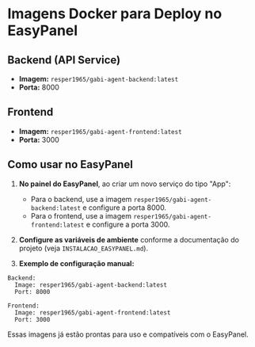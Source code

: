 # Imagens Docker para Deploy no EasyPanel

## Backend (API Service)
- **Imagem:** `resper1965/gabi-agent-backend:latest`
- **Porta:** 8000

## Frontend
- **Imagem:** `resper1965/gabi-agent-frontend:latest`
- **Porta:** 3000

## Como usar no EasyPanel

1. **No painel do EasyPanel**, ao criar um novo serviço do tipo "App":
   - Para o backend, use a imagem `resper1965/gabi-agent-backend:latest` e configure a porta 8000.
   - Para o frontend, use a imagem `resper1965/gabi-agent-frontend:latest` e configure a porta 3000.

2. **Configure as variáveis de ambiente** conforme a documentação do projeto (veja `INSTALACAO_EASYPANEL.md`).

3. **Exemplo de configuração manual:**

```
Backend:
  Image: resper1965/gabi-agent-backend:latest
  Port: 8000

Frontend:
  Image: resper1965/gabi-agent-frontend:latest
  Port: 3000
```

Essas imagens já estão prontas para uso e compatíveis com o EasyPanel. 